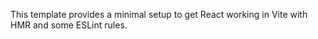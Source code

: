 This template provides a minimal setup to get React working in Vite with HMR and some ESLint rules.
